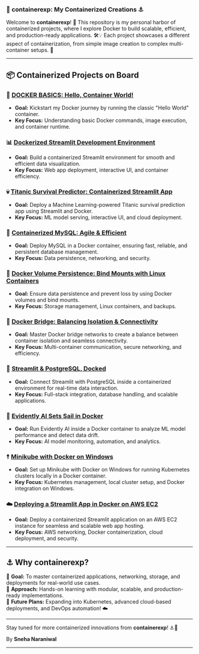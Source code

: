 ### 🐳 **containerexp: My Containerized Creations ⚓**  

Welcome to **containerexp**! 🌊 This repository is my personal harbor of containerized projects, where I explore Docker to build scalable, efficient, and production-ready applications. 🛠️💡 Each project showcases a different aspect of containerization, from simple image creation to complex multi-container setups. 🚀  

---

## 📦 **Containerized Projects on Board**  

### 🐳 [DOCKER BASICS: Hello, Container World!](https://github.com/Sneha-Naraniwal/Docker/tree/main/DockSpace-main/1.DOCKER%20BASICS_%20Hello%20World)  
- **Goal:** Kickstart my Docker journey by running the classic "Hello World" container.  
- **Key Focus:** Understanding basic Docker commands, image execution, and container runtime.  

### 📊 [Dockerized Streamlit Development Environment](https://github.com/SnehaNaraniwal/containerexp/tree/df41de74910a233bef78986f156505a9be520188/2.%20Dockerized%20Streamlit%20Development%20Environment)  
- **Goal:** Build a containerized Streamlit environment for smooth and efficient data visualization.  
- **Key Focus:** Web app deployment, interactive UI, and container efficiency.  

### 💀 [Titanic Survival Predictor: Containerized Streamlit App](https://github.com/SnehaNaraniwal/containerexp/tree/df41de74910a233bef78986f156505a9be520188/3.Titanic%20Survival%20Predictor%20Containerized%20Streamlit%20App)  
- **Goal:** Deploy a Machine Learning-powered Titanic survival prediction app using Streamlit and Docker.  
- **Key Focus:** ML model serving, interactive UI, and cloud deployment.  

### 🐜 [Containerized MySQL: Agile & Efficient](https://github.com/SnehaNaraniwal/containerexp/tree/df41de74910a233bef78986f156505a9be520188/4.%20Containerized%20MySQL%3A%20Agile%20%26%20Efficient%20%F0%9F%90%AC)  
- **Goal:** Deploy MySQL in a Docker container, ensuring fast, reliable, and persistent database management.  
- **Key Focus:** Data persistence, networking, and security.  

### 📂 [Docker Volume Persistence: Bind Mounts with Linux Containers](https://github.com/SnehaNaraniwal/containerexp/tree/c0a35705d5a4a98cea268e1bd71aedd9ed3faa46/5.%20Docker%20Volume%20Persistence%3A%20Bind%20Mounts%20with%20Linux%20Containers%20)  
- **Goal:** Ensure data persistence and prevent loss by using Docker volumes and bind mounts.  
- **Key Focus:** Storage management, Linux containers, and backups.  

### 📮 [Docker Bridge: Balancing Isolation & Connectivity](https://github.com/SnehaNaraniwal/containerexp/tree/5b00bb02b0334f158600cf6affdb21b3df2dcaf9/6.%20Docker%20Bridge%3A%20Balancing%20Isolation%20%26%20Connectivity%20)  
- **Goal:** Master Docker bridge networks to create a balance between container isolation and seamless connectivity.  
- **Key Focus:** Multi-container communication, secure networking, and efficiency.  

### 🐘 [Streamlit & PostgreSQL, Docked](https://github.com/SnehaNaraniwal/containerexp/tree/581f6bc0ed2ce27bb10af153c9ac01fd756bd86a/7.%20Streamlit%20%26%20PostgreSQL%2C%20Docked)  
- **Goal:** Connect Streamlit with PostgreSQL inside a containerized environment for real-time data interaction.  
- **Key Focus:** Full-stack integration, database handling, and scalable applications.  

### 🧠 [Evidently AI Sets Sail in Docker](https://github.com/SnehaNaraniwal/containerexp/tree/df41de74910a233bef78986f156505a9be520188/8.%20Evidently%20AI%20Sets%20Sail%20in%20Docker)  
- **Goal:** Run Evidently AI inside a Docker container to analyze ML model performance and detect data drift.  
- **Key Focus:** AI model monitoring, automation, and analytics.  

### ☨️ [Minikube with Docker on Windows](https://github.com/SnehaNaraniwal/containerexp/blob/2bb494241a67c2699e5c06b778542fe15544bae1/9.%20Minikube%20with%20Docker%20on%20Windows/README.md)  
- **Goal:** Set up Minikube with Docker on Windows for running Kubernetes clusters locally in a Docker container.  
- **Key Focus:** Kubernetes management, local cluster setup, and Docker integration on Windows.  

### ☁️ [Deploying a Streamlit App in Docker on AWS EC2](https://github.com/SnehaNaraniwal/containerexp/tree/f10349aa4b29be6cb654af3eae3a799905edccfb/10.%20Deploying%20a%20Streamlit%20App%20in%20Docker%20on%20AWS%20EC2)  
- **Goal:** Deploy a containerized Streamlit application on an AWS EC2 instance for seamless and scalable web app hosting.  
- **Key Focus:** AWS networking, Docker containerization, cloud deployment, and security.  

---

## ⚓ Why **containerexp**?  

🚀 **Goal:** To master containerized applications, networking, storage, and deployments for real-world use cases.  
🔬 **Approach:** Hands-on learning with modular, scalable, and production-ready implementations.  
🔮 **Future Plans:** Expanding into Kubernetes, advanced cloud-based deployments, and DevOps automation! ☁️  

---

Stay tuned for more containerized innovations from **containerexp**! ⚓🚀  

By **Sneha Naraniwal**  

---


